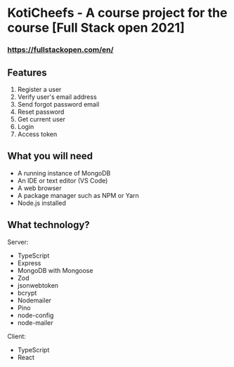 # KotiCheefs - A course project for the course [Full Stack open 2021]
### https://fullstackopen.com/en/ 

## Features
1. Register a user
2. Verify user's email address
3. Send forgot password email
4. Reset password
5. Get current user
6. Login
7. Access token


## What you will need
* A running instance of MongoDB
* An IDE or text editor (VS Code)
* A web browser
* A package manager such as NPM or Yarn
* Node.js installed

## What technology?
Server:
- TypeScript 
- Express
- MongoDB with Mongoose
- Zod
- jsonwebtoken
- bcrypt
- Nodemailer
- Pino
- node-config
- node-mailer

Client:
- TypeScript
- React